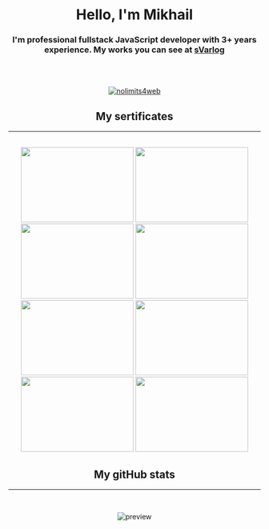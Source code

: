<h1 align="center">Hello, I'm Mikhail</h1>
<h3 align="center">I'm professional fullstack JavaScript developer with 3+ years experience. My works you can see at <a href="https://svarlog.github.io/resume">sVarlog</a></h3>
<br />
<br />

<p align="center"> 
    <a href="https://github.com/ryo-ma/github-profile-trophy">
        <img src="https://github-profile-trophy.vercel.app/?username=svarlog&column=4&margin-w=15&margin-h=15" alt="nolimits4web" />
    </a> 
</p>

<h2 align="center">My sertificates</h2>
<hr />
<br />

<div align="center">
    <img height="150" width="225" src="https://svarlog.github.io/resume/img/Education/stepikLayout.jpg">
    <img height="150" width="225" src="https://svarlog.github.io/resume/img/Education/WP_patent.jpg">
    <img height="150" width="225" src="https://svarlog.github.io/resume/img/Education/sertificate_JS.jpg">
    <img height="150" width="225" src="https://svarlog.github.io/resume/img/Education/wayup_layout.jpg">
    <img height="150" width="225" src="https://svarlog.github.io/resume/img/Education/udemyJSPreview.jpg">
    <img height="150" width="225" src="https://svarlog.github.io/resume/img/Education/udemyVue.jpg">
    <img height="150" width="225" src="https://svarlog.github.io/resume/img/Education/nodeJS_udemy.jpg">
    <img height="150" width="225" src="https://svarlog.github.io/resume/img/Education/git_udemy.jpg">
</div>

<h2 align="center">My gitHub stats</h2>
<hr />
<br />
<p align="center">
    <img src="https://github-readme-stats.vercel.app/api/top-langs/?username=sVarlog&count_private=true&hide=tsql&langs_count=7&theme=material-palenight&layout=compact"alt="preview" />
</p>
